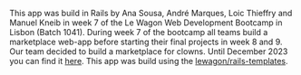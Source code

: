 This app was build in Rails by Ana Sousa, André Marques, Loic Thieffry and Manuel Kneib in week 7 of the Le Wagon Web Development Bootcamp in Lisbon (Batch 1041). During week 7 of the bootcamp all teams build a marketplace web-app before starting their final projects in week 8 and 9. Our team decided to build a marketplace for clowns. Until December 2023 you can find it [here](https://bouffons.herokuapp.com/).
This app was build using the [lewagon/rails-templates](https://github.com/lewagon/rails-templates).
